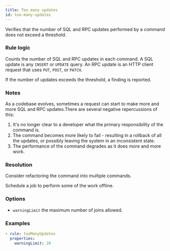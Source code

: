 ```yaml
---
title: Too many updates
id: too-many-updates
---
```


Verifies that the number of SQL and RPC updates performed by a command does not exceed a threshold.

### Rule logic

Counts the number of SQL and RPC updates in each command. A SQL update is any `INSERT` or `UPDATE`
query. An RPC update is an HTTP client request that uses `PUT`, `POST`, or `PATCH`.

If the number of updates exceeds the threshold, a finding is reported.

### Notes

As a codebase evolves, sometimes a request can start to make more and more SQL and RPC updates.There
are several negative repercussions of this:

1. It's no longer clear to a developer what the primary responsibility of the command is.
2. The command becomes more likely to fail - resulting in a rollback of all the updates, or possibly
   leaving the system in an inconsistent state.
3. The performance of the command degrades as it does more and more work.

### Resolution

Consider refactoring the command into multiple commands.

Schedule a job to perform some of the work offline.

### Options

- `warningLimit` the maximum number of joins allowed.

### Examples

```yaml
- rule: tooManyUpdates
  properties:
    warningLimit: 20
```
